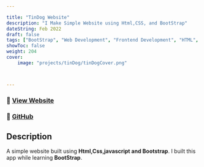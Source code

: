 ```yaml
---

title: "TinDog Website"
description: "I Make Simple Website using Html,CSS, and BootStrap"
dateString: Feb 2022
draft: false
tags: ["BootStrap", "Web Development", "Frontend Development", "HTML", "CSS", "JavaScript"]
showToc: false
weight: 204
cover:
    image: "projects/tinDog/tinDogCover.png"



---
```

<!-- <br>

I Make Simple Website using Html,CSS, and BootStrap
<br> -->

### 🔗 [View Website](https://awwais.me/tinDog)
### 🔗 [GitHub](https://github.com/awwais/tinDog)

## Description

A simple website built using **Html,Css,javascript and Bootstrap**.
I built this app while learning **BootStrap**.



